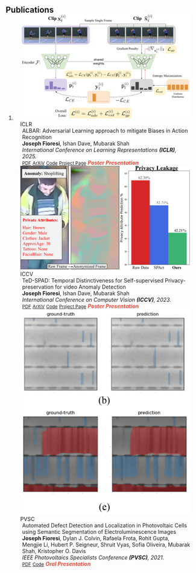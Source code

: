 <h2 id="publications" style="margin: 2px 0px -15px;">Publications</h2>

<div class="publications">
<ol class="bibliography">

<li>
<div class="pub-row">
  <div class="col-sm-3 abbr" style="position: relative;padding-right: 15px;padding-left: 15px;">
    <img src="assets/img/main_architecture.svg" class="teaser img-fluid z-depth-1">
    <abbr class="badge">ICLR</abbr>
  </div>

  <div class="col-sm-9" style="position: relative;padding-right: 15px;padding-left: 20px;">
    <div class="title"><a href="https://arxiv.org/abs/2308.11072"></a>ALBAR: Adversarial Learning approach to mitigate Biases in Action Recognition</div>
    <div class="author"><strong>Joseph Fioresi</strong>, Ishan Dave, Mubarak Shah</div>
    <div class="periodical"><em>International Conference on Learning Representations <strong>(ICLR)</strong>, 2025.</em></div>
    <div class="links">
      <a href="./assets/files/albar_arxiv.pdf" class="btn btn-sm z-depth-0" role="button" target="_blank" style="font-size:12px;">PDF</a>
      <a href="https://arxiv.org/abs/2308.11072" class="btn btn-sm z-depth-0" role="button" target="_blank" style="font-size:12px;">ArXiV</a>
      <a href="https://github.com/UCF-CRCV/ALBAR" class="btn btn-sm z-depth-0" role="button" target="_blank" style="font-size:12px;">Code</a>
      <a href="https://joefioresi718.github.io/ALBAR_webpage/" class="btn btn-sm z-depth-0" role="button" target="_blank" style="font-size:12px;">Project Page</a>
<!--       <a href="https://dblp.uni-trier.de/rec/conf/cvpr/LiuSLSS20.html?view=bibtex" class="btn btn-sm z-depth-0" role="button" target="_blank" style="font-size:12px;">BibTex</a> -->
      <strong><i style="color:#e74d3c">Poster Presentation</i></strong>
    </div>
  </div>
</div>

<div class="pub-row">
  <div class="col-sm-3 abbr" style="position: relative;padding-right: 15px;padding-left: 15px;">
    <img src="assets/img/TeaserFigure.svg" class="teaser img-fluid z-depth-1">
    <abbr class="badge">ICCV</abbr>
  </div>

  <div class="col-sm-9" style="position: relative;padding-right: 15px;padding-left: 20px;">
    <div class="title"><a href="https://arxiv.org/abs/2308.11072"></a>TeD-SPAD: Temporal Distinctiveness for Self-supervised Privacy-preservation for video Anomaly Detection</div>
    <div class="author"><strong>Joseph Fioresi</strong>, Ishan Dave, Mubarak Shah</div>
    <div class="periodical"><em>International Conference on Computer Vision <strong>(ICCV)</strong>, 2023.</em></div>
    <div class="links">
      <a href="./assets/files/ted_spad_arxiv.pdf" class="btn btn-sm z-depth-0" role="button" target="_blank" style="font-size:12px;">PDF</a>
      <a href="https://arxiv.org/abs/2308.11072" class="btn btn-sm z-depth-0" role="button" target="_blank" style="font-size:12px;">ArXiV</a>
      <a href="https://github.com/UCF-CRCV/TeD-SPAD" class="btn btn-sm z-depth-0" role="button" target="_blank" style="font-size:12px;">Code</a>
      <a href="https://joefioresi718.github.io/TeD-SPAD_webpage/" class="btn btn-sm z-depth-0" role="button" target="_blank" style="font-size:12px;">Project Page</a>
<!--       <a href="https://dblp.uni-trier.de/rec/conf/cvpr/LiuSLSS20.html?view=bibtex" class="btn btn-sm z-depth-0" role="button" target="_blank" style="font-size:12px;">BibTex</a> -->
      <strong><i style="color:#e74d3c">Poster Presentation</i></strong>
    </div>
  </div>
</div>

<div class="pub-row">
  <div class="col-sm-3 abbr" style="position: relative;padding-right: 15px;padding-left: 15px;">
    <img src="assets/img/pvsc_teaser.png" class="teaser img-fluid z-depth-1">
    <abbr class="badge">PVSC</abbr>
  </div>

  <div class="col-sm-9" style="position: relative;padding-right: 15px;padding-left: 20px;">
    <div class="title"><a href="https://drive.google.com/file/d/1QVVEO_epzCpXo0asRvxnykUe8F-JuIfG/view"></a>Automated Defect Detection and Localization in Photovoltaic Cells using Semantic Segmentation of Electroluminescence Images</div>
    <div class="author"><strong>Joseph Fioresi</strong>, Dylan J. Colvin, Rafaela Frota, Rohit Gupta, Mengjie Li, Hubert P. Seigneur, Shruit Vyas, Sofia Oliveira, Mubarak Shah, Kristopher O. Davis</div>
    <div class="periodical"><em>IEEE Photovoltaics Specialists Conference <strong>(PVSC)</strong>, 2021.</em></div>
    <div class="links">
      <a href="https://drive.google.com/file/d/1QVVEO_epzCpXo0asRvxnykUe8F-JuIfG/view" class="btn btn-sm z-depth-0" role="button" target="_blank" style="font-size:12px;">PDF</a>
      <a href="https://github.com/ucf-photovoltaics/UCF-EL-Defect" class="btn btn-sm z-depth-0" role="button" target="_blank" style="font-size:12px;">Code</a>
<!--       <a href="https://class-il.mpi-inf.mpg.de/mnemonics/" class="btn btn-sm z-depth-0" role="button" target="_blank" style="font-size:12px;">Project Page</a> -->
<!--       <a href="https://dblp.uni-trier.de/rec/conf/cvpr/LiuSLSS20.html?view=bibtex" class="btn btn-sm z-depth-0" role="button" target="_blank" style="font-size:12px;">BibTex</a> -->
      <strong><i style="color:#e74d3c">Oral Presentation</i></strong>
    </div>
  </div>
</div>
</li>
  
<br>

</ol>
</div>
